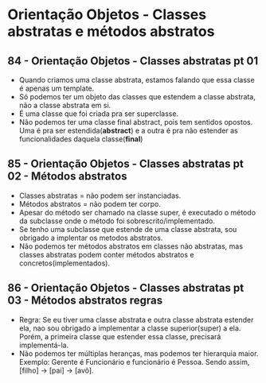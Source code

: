 # Orientação Objetos - Classes abstratas e métodos abstratos

## 84 - Orientação Objetos - Classes abstratas pt 01

- Quando criamos uma classe abstrata, estamos falando que essa classe é apenas um template.
- Só podemos ter um objeto das classes que estendem a classe abstrata, não a classe abstrata em si.
- É uma classe que foi criada pra ser superclasse.
- Não podemos ter uma classe final abstract, pois tem sentidos opostos. Uma é pra ser estendida(**abstract**) e a outra
  é pra não estender as funcionalidades daquela classe(**final**)

## 85 - Orientação Objetos - Classes abstratas pt 02 - Métodos abstratos

- Classes abstratas = não podem ser instanciadas.
- Métodos abstratos = não podem ter corpo.
- Apesar do método ser chamado na classe super, é executado o método da subclasse onde o método foi
  sobrescrito/implementado.
- Se tenho uma subclasse que estende de uma classe abstrata, sou obrigado a implentar os metodos abstratos.
- Não podemos ter métodos abstratos em classes não abstratas, mas classes abstratas podem conter métodos abstratos e
  concretos(implementados).

## 86 - Orientação Objetos - Classes abstratas pt 03 - Métodos abstratos regras

- Regra: Se eu tiver uma classe abstrata e outra classe abstrata estender ela, nao sou obrigado a implementar a classe
  superior(super) a ela. Porém, a primeira classe que estender essa classe, precisará implementá-la.
- Não podemos ter múltiplas heranças, mas podemos ter hierarquia maior. Exemplo: Gerente é Funcionário e funcionário é
  Pessoa. Sendo assim, [filho] -> [pai] -> [avô].

